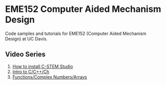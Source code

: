 # EME152 Computer Aided Mechanism Design

Code samples and tutorials for EME152 (Computer Aided Mechanism Design) at UC Davis.

## Video Series

1. [How to install C-STEM Studio](https://youtu.be/Z66M2JW_3O8)
1. [Intro to C/C++/Ch](https://youtu.be/BOTH4H_GxWM)
1. [Functions/Complex Numbers/Arrays](https://youtu.be/NYj7Liy3r3s)